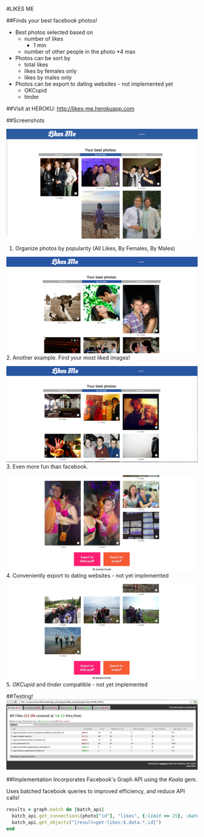 #LIKES ME

##Finds your best facebook photos!

* Best photos selected based on 
  * number of likes
    * 1 min
  * number of other people in the photo
    *4 max
* Photos can be sort by
  * total likes
  * likes by females only
  * likes by males only
* Photos can be export to dating websites - not implemented yet
  * OKCupid
  * tinder
  
  
##Visit at
HEROKU: http://likes-me.herokuapp.com

##Screenshots

![Example1](public/images/male_example.png)
1. Organize photos by popularity (All Likes, By Females, By Males)

![Example1](public/images/female_example.png)
2. Another example. Find your most liked images!

![Example1](public/images/male_example2.png)
3. Even more fun than facebook.

![Example1](public/images/female_example2.png)
4. Conveniently export to dating websites - not yet implememted

![Example1](public/images/male_example3.png)
5. *OKCupid* and *tinder* compatible - not yet implemented

##Testing!
![Testing coverage](public/images/test_coverage.png)

##Implementation
Incorporates Facebook's Graph API using the *Koala* gem.

Uses batched facebook queries to improved efficiency, and reduce API calls!
```ruby
results = graph.batch do |batch_api|
  batch_api.get_connections(photo["id"], "likes", {:limit => 25}, :batch_args => {:name => "get-likes", :omit_response_on_success => false})
  batch_api.get_objects("{result=get-likes:$.data.*.id}")  
end
````



